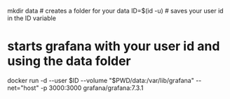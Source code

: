 mkdir data # creates a folder for your data
ID=$(id -u) # saves your user id in the ID variable

# starts grafana with your user id and using the data folder


docker run -d --user $ID --volume "$PWD/data:/var/lib/grafana" --net="host" -p 3000:3000 grafana/grafana:7.3.1